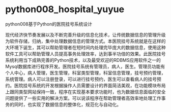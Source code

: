 # python008_hospital_yuyue
python008基于Python的医院挂号系统设计

  现代经济快节奏发展以及不断完善升级的信息化技术，让传统数据信息的管理升级为软件存储，归纳，集中处理数据信息的管理方式。本医院挂号系统就是在这样的大环境下诞生，其可以帮助管理者在短时间内处理完毕庞大的数据信息，使用这种软件工具可以帮助管理人员提高事务处理效率，达到事半功倍的效果。此医院挂号系统利用当下成熟完善的Python技术，以及最受欢迎的RDBMS应用软件之一的Mysql数据库进行程序开发。医院挂号系统有管理员，病人，医生。管理员功能有个人中心，病人管理，医生管理，科室类型管理，科室信息管理，挂号预约管理，系统管理。病人可以注册登录，可以进行挂号预约，医生可以查看病人的挂号预约。医院挂号系统的开发根据操作人员需要设计的界面简洁美观，在功能模块布局上跟同类型网站保持一致，程序在实现基本要求功能时，也为数据信息面临的安全问题提供了一些实用的解决方案。可以说该程序在帮助管理者高效率地处理工作事务的同时，也实现了数据信息的整体化，规范化与自动化。
